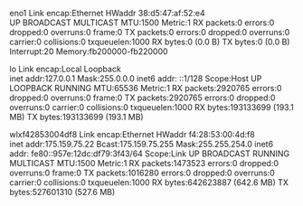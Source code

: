 eno1      Link encap:Ethernet  HWaddr 38:d5:47:af:52:e4  
          UP BROADCAST MULTICAST  MTU:1500  Metric:1
          RX packets:0 errors:0 dropped:0 overruns:0 frame:0
          TX packets:0 errors:0 dropped:0 overruns:0 carrier:0
          collisions:0 txqueuelen:1000 
          RX bytes:0 (0.0 B)  TX bytes:0 (0.0 B)
          Interrupt:20 Memory:fb200000-fb220000 

lo        Link encap:Local Loopback  
          inet addr:127.0.0.1  Mask:255.0.0.0
          inet6 addr: ::1/128 Scope:Host
          UP LOOPBACK RUNNING  MTU:65536  Metric:1
          RX packets:2920765 errors:0 dropped:0 overruns:0 frame:0
          TX packets:2920765 errors:0 dropped:0 overruns:0 carrier:0
          collisions:0 txqueuelen:1000 
          RX bytes:193133699 (193.1 MB)  TX bytes:193133699 (193.1 MB)

wlxf42853004df8 Link encap:Ethernet  HWaddr f4:28:53:00:4d:f8  
          inet addr:175.159.75.22  Bcast:175.159.75.255  Mask:255.255.254.0
          inet6 addr: fe80::957e:12dc:df79:3f43/64 Scope:Link
          UP BROADCAST RUNNING MULTICAST  MTU:1500  Metric:1
          RX packets:1473523 errors:0 dropped:0 overruns:0 frame:0
          TX packets:1016280 errors:0 dropped:0 overruns:0 carrier:0
          collisions:0 txqueuelen:1000 
          RX bytes:642623887 (642.6 MB)  TX bytes:527601310 (527.6 MB)

